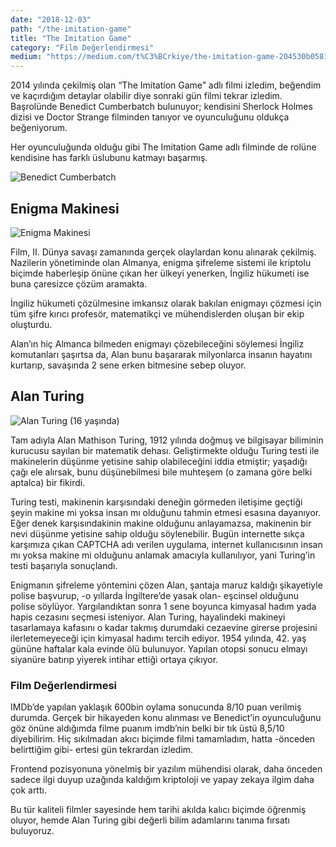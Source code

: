 ```yaml
---
date: "2018-12-03"
path: "/the-imitation-game"
title: "The Imitation Game"
category: "Film Değerlendirmesi"
medium: "https://medium.com/t%C3%BCrkiye/the-imitation-game-204530b0581b"
---
```


2014 yılında çekilmiş olan “The Imitation Game” adlı filmi izledim, beğendim ve kaçırdığım detaylar olabilir diye sonraki gün filmi tekrar izledim. Başrolünde Benedict Cumberbatch bulunuyor; kendisini Sherlock Holmes dizisi ve Doctor Strange filminden tanıyor ve oyunculuğunu oldukça beğeniyorum.

Her oyunculuğunda olduğu gibi The Imitation Game adlı filminde de rolüne kendisine has farklı üslubunu katmayı başarmış.

![Benedict Cumberbatch](/img/blog/2018-12-03/benedict-cumberbatch.jpeg)

## Enigma Makinesi

![Enigma Makinesi](/img/blog/2018-12-03/enigma-makinesi.jpeg)

Film, II. Dünya savaşı zamanında gerçek olaylardan konu alınarak çekilmiş. Nazilerin yönetiminde olan Almanya, enigma şifreleme sistemi ile kriptolu biçimde haberleşip önüne çıkan her ülkeyi yenerken, İngiliz hükumeti ise buna çaresizce çözüm aramakta.

İngiliz hükumeti çözülmesine imkansız olarak bakılan enigmayı çözmesi için tüm şifre kırıcı profesör, matematikçi ve mühendislerden oluşan bir ekip oluşturdu.

Alan’ın hiç Almanca bilmeden enigmayı çözebileceğini söylemesi İngiliz komutanları şaşırtsa da, Alan bunu başararak milyonlarca insanın hayatını kurtarıp, savaşında 2 sene erken bitmesine sebep oluyor.

## Alan Turing

![Alan Turing (16 yaşında)](/img/blog/2018-12-03/alan-turing-16-yasinda.jpeg)

Tam adıyla Alan Mathison Turing, 1912 yılında doğmuş ve bilgisayar biliminin kurucusu sayılan bir matematik dehası. Geliştirmekte olduğu Turing testi ile makinelerin düşünme yetisine sahip olabileceğini iddia etmiştir; yaşadığı çağı ele alırsak, bunu düşünebilmesi bile muhteşem (o zamana göre belki aptalca) bir fikirdi.

Turing testi, makinenin karşısındaki deneğin görmeden iletişime geçtiği şeyin makine mi yoksa insan mı olduğunu tahmin etmesi esasına dayanıyor. Eğer denek karşısındakinin makine olduğunu anlayamazsa, makinenin bir nevi düşünme yetisine sahip olduğu söylenebilir. Bugün internette sıkça karşımıza çıkan CAPTCHA adı verilen uygulama, internet kullanıcısının insan mı yoksa makine mi olduğunu anlamak amacıyla kullanılıyor, yani Turing’in testi başarıyla sonuçlandı.

Enigmanın şifreleme yöntemini çözen Alan, şantaja maruz kaldığı şikayetiyle polise başvurup, -o yıllarda İngiltere’de yasak olan- eşcinsel olduğunu polise söylüyor. Yargılandıktan sonra 1 sene boyunca kimyasal hadım yada hapis cezasını seçmesi isteniyor. Alan Turing, hayalindeki makineyi tasarlamaya kafasını o kadar takmış durumdaki cezaevine girerse projesini ilerletemeyeceği için kimyasal hadımı tercih ediyor. 1954 yılında, 42. yaş gününe haftalar kala evinde ölü bulunuyor. Yapılan otopsi sonucu elmayı siyanüre batırıp yiyerek intihar ettiği ortaya çıkıyor.

### Film Değerlendirmesi

IMDb’de yapılan yaklaşık 600bin oylama sonucunda 8/10 puan verilmiş durumda. Gerçek bir hikayeden konu alınması ve Benedict’in oyunculuğunu göz önüne aldığımda filme puanım imdb’nin belki bir tık üstü 8,5/10 diyebilirim. Hiç sıkılmadan akıcı biçimde filmi tamamladım, hatta -önceden belirttiğim gibi- ertesi gün tekrardan izledim.

Frontend pozisyonuna yönelmiş bir yazılım mühendisi olarak, daha önceden sadece ilgi duyup uzağında kaldığım kriptoloji ve yapay zekaya ilgim daha çok arttı.

Bu tür kaliteli filmler sayesinde hem tarihi akılda kalıcı biçimde öğrenmiş oluyor, hemde Alan Turing gibi değerli bilim adamlarını tanıma fırsatı buluyoruz.
